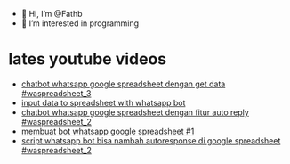 - 👋 Hi, I’m @Fathb
- 👀 I’m interested in programming

# lates youtube videos
<!-- YOUTUBE:START -->
- [chatbot whatsapp google spreadsheet dengan get data #waspreadsheet_3](https://www.youtube.com/watch?v=3CyTAIvr354)
- [input data to spreadsheet with whatsapp bot](https://www.youtube.com/watch?v=1oBsbBB7LJ4)
- [chatbot whatsapp google spreadsheet dengan fitur auto reply #waspreadsheet_2](https://www.youtube.com/watch?v=vZsK3uJJaeA)
- [membuat bot whatsapp google spreadsheet #1](https://www.youtube.com/watch?v=xIn9IBd-2c4)
- [script whatsapp bot bisa nambah autoresponse di google spreadsheet #waspreadsheet_2](https://www.youtube.com/watch?v=OF0180sNaMM)
<!-- YOUTUBE:END -->

<!---
Fathb/Fathb is a ✨ special ✨ repository because its `README.md` (this file) appears on your GitHub profile.
You can click the Preview link to take a look at your changes.
--->
